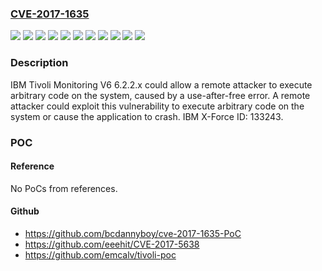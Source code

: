 ### [CVE-2017-1635](https://cve.mitre.org/cgi-bin/cvename.cgi?name=CVE-2017-1635)
![](https://img.shields.io/static/v1?label=Product&message=Tivoli%20Monitoring%20V6&color=blue)
![](https://img.shields.io/static/v1?label=Version&message=6.2.2%20&color=brightgreen)
![](https://img.shields.io/static/v1?label=Version&message=6.2.2.2%20&color=brightgreen)
![](https://img.shields.io/static/v1?label=Version&message=6.2.2.3%20&color=brightgreen)
![](https://img.shields.io/static/v1?label=Version&message=6.2.2.4%20&color=brightgreen)
![](https://img.shields.io/static/v1?label=Version&message=6.2.2.5%20&color=brightgreen)
![](https://img.shields.io/static/v1?label=Version&message=6.2.2.6%20&color=brightgreen)
![](https://img.shields.io/static/v1?label=Version&message=6.2.2.7%20&color=brightgreen)
![](https://img.shields.io/static/v1?label=Version&message=6.2.2.8%20&color=brightgreen)
![](https://img.shields.io/static/v1?label=Version&message=6.2.2.9%20&color=brightgreen)
![](https://img.shields.io/static/v1?label=Vulnerability&message=Gain%20Privileges&color=brightgreen)

### Description

IBM Tivoli Monitoring V6 6.2.2.x could allow a remote attacker to execute arbitrary code on the system, caused by a use-after-free error. A remote attacker could exploit this vulnerability to execute arbitrary code on the system or cause the application to crash. IBM X-Force ID: 133243.

### POC

#### Reference
No PoCs from references.

#### Github
- https://github.com/bcdannyboy/cve-2017-1635-PoC
- https://github.com/eeehit/CVE-2017-5638
- https://github.com/emcalv/tivoli-poc

